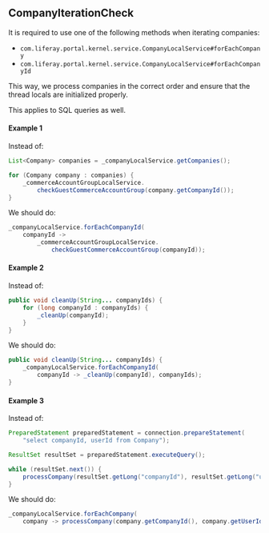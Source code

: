 ## CompanyIterationCheck

It is required to use one of the following methods when iterating companies:
- `com.liferay.portal.kernel.service.CompanyLocalService#forEachCompany`
- `com.liferay.portal.kernel.service.CompanyLocalService#forEachCompanyId`

This way, we process companies in the correct order and ensure that the thread
locals are initialized properly.

This applies to SQL queries as well.

#### Example 1

Instead of:

```java
List<Company> companies = _companyLocalService.getCompanies();

for (Company company : companies) {
	_commerceAccountGroupLocalService.
		checkGuestCommerceAccountGroup(company.getCompanyId());
}
```

We should do:

```java
_companyLocalService.forEachCompanyId(
	companyId ->
		_commerceAccountGroupLocalService.
			checkGuestCommerceAccountGroup(companyId));
```

#### Example 2

Instead of:

```java
public void cleanUp(String... companyIds) {
	for (long companyId : companyIds) {
		_cleanUp(companyId);
	}
}
```

We should do:

```java
public void cleanUp(String... companyIds) {
	_companyLocalService.forEachCompanyId(
		companyId -> _cleanUp(companyId), companyIds);
}
```

#### Example 3

Instead of:

```java
PreparedStatement preparedStatement = connection.prepareStatement(
	"select companyId, userId from Company");

ResultSet resultSet = preparedStatement.executeQuery();

while (resultSet.next()) {
	processCompany(resultSet.getLong("companyId"), resultSet.getLong("userId"));
}
```

We should do:

```java
_companyLocalService.forEachCompany(
	company -> processCompany(company.getCompanyId(), company.getUserId()));
```